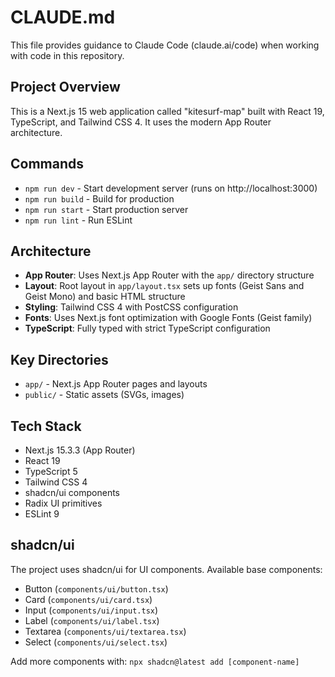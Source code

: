 # CLAUDE.md

This file provides guidance to Claude Code (claude.ai/code) when working with code in this repository.

## Project Overview
This is a Next.js 15 web application called "kitesurf-map" built with React 19, TypeScript, and Tailwind CSS 4. It uses the modern App Router architecture.

## Commands
- `npm run dev` - Start development server (runs on http://localhost:3000)
- `npm run build` - Build for production
- `npm run start` - Start production server
- `npm run lint` - Run ESLint

## Architecture
- **App Router**: Uses Next.js App Router with the `app/` directory structure
- **Layout**: Root layout in `app/layout.tsx` sets up fonts (Geist Sans and Geist Mono) and basic HTML structure
- **Styling**: Tailwind CSS 4 with PostCSS configuration
- **Fonts**: Uses Next.js font optimization with Google Fonts (Geist family)
- **TypeScript**: Fully typed with strict TypeScript configuration

## Key Directories
- `app/` - Next.js App Router pages and layouts
- `public/` - Static assets (SVGs, images)

## Tech Stack
- Next.js 15.3.3 (App Router)
- React 19
- TypeScript 5
- Tailwind CSS 4
- shadcn/ui components
- Radix UI primitives
- ESLint 9

## shadcn/ui
The project uses shadcn/ui for UI components. Available base components:
- Button (`components/ui/button.tsx`)
- Card (`components/ui/card.tsx`) 
- Input (`components/ui/input.tsx`)
- Label (`components/ui/label.tsx`)
- Textarea (`components/ui/textarea.tsx`)
- Select (`components/ui/select.tsx`)

Add more components with: `npx shadcn@latest add [component-name]`